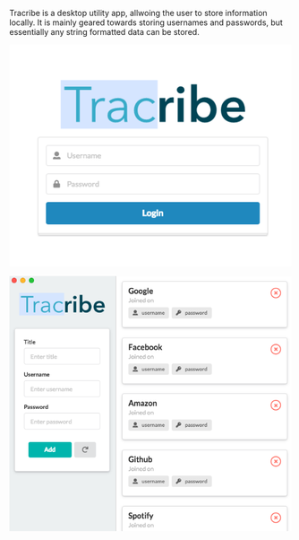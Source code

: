 Tracribe is a desktop utility app, allwoing the user to store information locally.
It is mainly geared towards storing usernames and passwords, but essentially any string formatted data can be stored.

![alt text](screenshot2.png "Login prompt")

![alt text](screenshot1.png "Main view")
